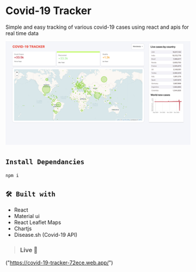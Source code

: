 # Covid-19 Tracker

Simple and easy tracking of various covid-19 cases using react and apis for real time data

![covid-19 console](./img/ss.png)


## `Install Dependancies` 

```console
npm i 
```

## `🛠 Built with` 
- React
- Material ui
- React Leaflet Maps
- Chartjs
- Disease.sh (Covid-19 API)

> ### Live 🚀
("https://covid-19-tracker-72ece.web.app/")